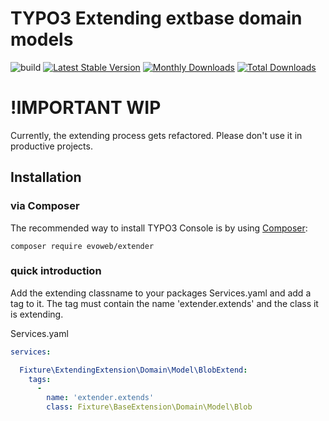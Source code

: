 # TYPO3 Extending extbase domain models

![build](https://github.com/evoWeb/extender/workflows/build/badge.svg?branch=develop)
[![Latest Stable Version](https://poser.pugx.org/evoweb/extender/v/stable)](https://packagist.org/packages/evoweb/extender)
[![Monthly Downloads](https://poser.pugx.org/evoweb/extender/d/monthly)](https://packagist.org/packages/evoweb/extender)
[![Total Downloads](https://poser.pugx.org/evoweb/extender/downloads)](https://packagist.org/packages/evoweb/extender)

# !IMPORTANT WIP
Currently, the extending process gets refactored. Please don't use it in
productive projects.

## Installation

### via Composer

The recommended way to install TYPO3 Console is by using [Composer](https://getcomposer.org):

    composer require evoweb/extender

### quick introduction

Add the extending classname to your packages Services.yaml and add a tag to it.
The tag must contain the name 'extender.extends' and the class it is extending.

Services.yaml
```yaml
services:

  Fixture\ExtendingExtension\Domain\Model\BlobExtend:
    tags:
      -
        name: 'extender.extends'
        class: Fixture\BaseExtension\Domain\Model\Blob
```
